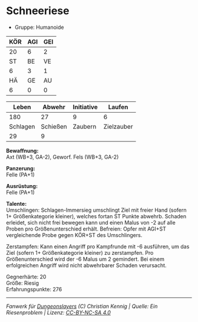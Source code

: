 # Schneeriese  
- Gruppe: Humanoide  

| KÖR | AGI | GEI |  
| --- | --- | --- |  
| 20  | 6   | 2   |
| ST  | BE  | VE  |  
| 6   | 3   | 1   |
| HÄ  | GE  | AU  |  
| 6   | 0   | 0   |


| Leben    | Abwehr   | Initiative | Laufen     |
| -------- | -------- | ---------- | ---------- |
| 180      | 27       | 9          | 6          |
| Schlagen | Schießen | Zaubern    | Zielzauber |
| 29       | 9        |            |            |

**Bewaffnung:**  
Axt (WB+3, GA-2), Geworf. Fels (WB+3, GA-2)

**Panzerung:**  
Felle (PA+1)

**Ausrüstung:**  
Felle (PA+1)

**Talente:**  
Umschlingen: Schlagen-Immersieg umschlingt Ziel mit freier Hand (sofern 1+ Größenkategorie kleiner), welches fortan ST Punkte abwehrb. Schaden erleidet, sich nicht frei bewegen kann und einen Malus von -2 auf alle Proben pro Größenunterschied erhält. Befreien: Opfer mit AGI+ST vergleichende Probe gegen KÖR+ST des Umschlingers. 

Zerstampfen: Kann einen Angriff pro Kampfrunde mit -6 ausführen, um das Ziel (sofern 1+ Größenkategorie kleiner) zu zerstampfen. Pro Größenunterschied wird der -6 Malus um 2 gemindert. Bei einem erfolgreichen Angriff wird nicht abwehrbarer Schaden verursacht. 


Gegnerhärte: 20  
Größe: Riesig  
Erfahrungspunkte: 276  



___
*Fanwerk für [Dungeonslayers](https://www.dungeonslayers.net/) (C) Christian Kennig | Quelle: Ein Riesenproblem | Lizenz: [CC-BY-NC-SA 4.0](https://creativecommons.org/licenses/by-nc-sa/4.0/deed.de)*